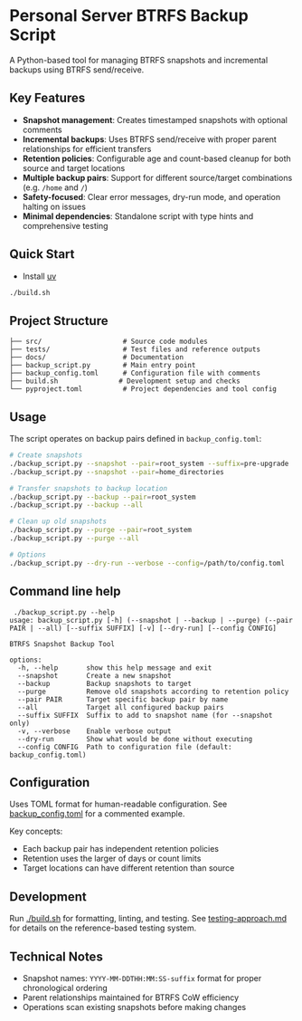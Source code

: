 # Personal Server BTRFS Backup Script

A Python-based tool for managing BTRFS snapshots and incremental backups using BTRFS send/receive.

## Key Features

- **Snapshot management**: Creates timestamped snapshots with optional comments
- **Incremental backups**: Uses BTRFS send/receive with proper parent relationships for efficient transfers
- **Retention policies**: Configurable age and count-based cleanup for both source and target locations
- **Multiple backup pairs**: Support for different source/target combinations (e.g. `/home` and `/`)
- **Safety-focused**: Clear error messages, dry-run mode, and operation halting on issues
- **Minimal dependencies**: Standalone script with type hints and comprehensive testing

## Quick Start

- Install [uv](https://docs.astral.sh/uv/)

```bash
./build.sh
```

## Project Structure

```
├── src/                    # Source code modules
├── tests/                  # Test files and reference outputs
├── docs/                   # Documentation
├── backup_script.py        # Main entry point
├── backup_config.toml      # Configuration file with comments
├── build.sh               # Development setup and checks
└── pyproject.toml          # Project dependencies and tool config
```

## Usage

The script operates on backup pairs defined in `backup_config.toml`:

```bash
# Create snapshots
./backup_script.py --snapshot --pair=root_system --suffix=pre-upgrade
./backup_script.py --snapshot --pair=home_directories

# Transfer snapshots to backup location
./backup_script.py --backup --pair=root_system
./backup_script.py --backup --all

# Clean up old snapshots
./backup_script.py --purge --pair=root_system
./backup_script.py --purge --all

# Options
./backup_script.py --dry-run --verbose --config=/path/to/config.toml
```

## Command line help

```
 ./backup_script.py --help
usage: backup_script.py [-h] (--snapshot | --backup | --purge) (--pair PAIR | --all) [--suffix SUFFIX] [-v] [--dry-run] [--config CONFIG]

BTRFS Snapshot Backup Tool

options:
  -h, --help       show this help message and exit
  --snapshot       Create a new snapshot
  --backup         Backup snapshots to target
  --purge          Remove old snapshots according to retention policy
  --pair PAIR      Target specific backup pair by name
  --all            Target all configured backup pairs
  --suffix SUFFIX  Suffix to add to snapshot name (for --snapshot only)
  -v, --verbose    Enable verbose output
  --dry-run        Show what would be done without executing
  --config CONFIG  Path to configuration file (default: backup_config.toml)
```

## Configuration

Uses TOML format for human-readable configuration. See [backup_config.toml](./backup_config.toml) for a commented example.

Key concepts:
- Each backup pair has independent retention policies
- Retention uses the larger of days or count limits
- Target locations can have different retention than source

## Development

Run [./build.sh](./build.sh) for formatting, linting, and testing. See [testing-approach.md](./docs/testing-approach.md) for details on the reference-based testing system.

## Technical Notes

- Snapshot names: `YYYY-MM-DDTHH:MM:SS-suffix` format for proper chronological ordering
- Parent relationships maintained for BTRFS CoW efficiency
- Operations scan existing snapshots before making changes

